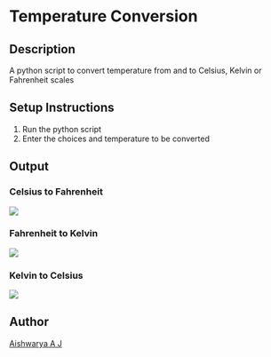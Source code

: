 # Temperature Conversion

## Description
A python script to convert temperature from and to Celsius, Kelvin or Fahrenheit scales

## Setup Instructions

1. Run the python script 
2. Enter the choices and temperature to be converted

## Output

### Celsius to Fahrenheit

<img src="https://i.ibb.co/vHQHyWK/ctof.png">

### Fahrenheit to Kelvin

<img src="https://i.ibb.co/vY4NNfq/ftok.png">

### Kelvin to Celsius

<img src="https://i.ibb.co/c6vKYH9/ktoc.png">

## Author
 
[Aishwarya A J](https://github.com/aish2002)
